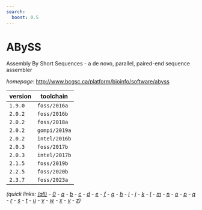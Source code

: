 ```yaml
---
search:
  boost: 0.5
---
```

# ABySS

Assembly By Short Sequences - a de novo, parallel, paired-end sequence assembler

*homepage*: <http://www.bcgsc.ca/platform/bioinfo/software/abyss>

version | toolchain
--------|----------
``1.9.0`` | ``foss/2016a``
``2.0.2`` | ``foss/2016b``
``2.0.2`` | ``foss/2018a``
``2.0.2`` | ``gompi/2019a``
``2.0.2`` | ``intel/2016b``
``2.0.3`` | ``foss/2017b``
``2.0.3`` | ``intel/2017b``
``2.1.5`` | ``foss/2019b``
``2.2.5`` | ``foss/2020b``
``2.3.7`` | ``foss/2023a``


*(quick links: [(all)](../index.md) - [0](../0/index.md) - [a](../a/index.md) - [b](../b/index.md) - [c](../c/index.md) - [d](../d/index.md) - [e](../e/index.md) - [f](../f/index.md) - [g](../g/index.md) - [h](../h/index.md) - [i](../i/index.md) - [j](../j/index.md) - [k](../k/index.md) - [l](../l/index.md) - [m](../m/index.md) - [n](../n/index.md) - [o](../o/index.md) - [p](../p/index.md) - [q](../q/index.md) - [r](../r/index.md) - [s](../s/index.md) - [t](../t/index.md) - [u](../u/index.md) - [v](../v/index.md) - [w](../w/index.md) - [x](../x/index.md) - [y](../y/index.md) - [z](../z/index.md))*

